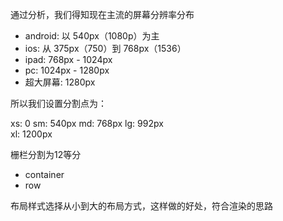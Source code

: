 通过分析，我们得知现在主流的屏幕分辨率分布

+ android: 以 540px（1080p）为主
+ ios: 从 375px（750）到 768px（1536）
+ ipad: 768px - 1024px
+ pc: 1024px - 1280px
+ 超大屏幕:  1280px

所以我们设置分割点为：

xs: 0
sm: 540px
md: 768px
lg: 992px  
xl: 1200px


栅栏分割为12等分

+ container
+ row

布局样式选择从小到大的布局方式，这样做的好处，符合渲染的思路

